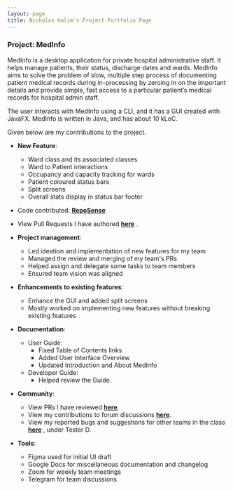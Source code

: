 ```yaml
---
layout: page
title: Nicholas Halim's Project Portfolio Page
---
```


### Project: MedInfo

MedInfo is a desktop application for private hospital administrative staff. It helps manage patients,
their status, discharge dates and wards. MedInfo aims to solve the problem of slow, multiple step process of 
documenting patient medical records during in-processing by zeroing in on the important details and provide simple, 
fast access to a particular patient’s medical records for hospital admin staff.

The user interacts with MedInfo using a CLI, and it has a GUI created with JavaFX.
MedInfo is written in Java, and has about 10 kLoC.

Given below are my contributions to the project.

* **New Feature**:
  * Ward class and its associated classes
  * Ward to Patient interactions
  * Occupancy and capacity tracking for wards
  * Patient coloured status bars
  * Split screens
  * Overall stats display in status bar footer
  

* Code contributed: [**RepoSense**](https://nus-cs2103-ay2223s2.github.io/tp-dashboard/?search=daytona65&sort=groupTitle&sortWithin=title&timeframe=commit&mergegroup=&groupSelect=groupByRepos&breakdown=true&checkedFileTypes=docs~functional-code~test-code~other&since=2023-02-17&tabOpen=false&zFR=false)


* View Pull Requests I have authored [**here**](https://github.com/AY2223S2-CS2103T-T12-2/tp/pulls?q=is%3Apr+author%3Adaytona65+) .


* **Project management**:
    * Led ideation and implementation of new features for my team
    * Managed the review and merging of my  team's PRs
    * Helped assign and delegate some tasks to team members
    * Ensured team vision was aligned


* **Enhancements to existing features**:
    * Enhance the GUI and added split screens
    * Mostly worked on implementing new features without breaking existing features

  
* **Documentation**:
    * User Guide:
        * Fixed Table of Contents links
        * Added User Interface Overview
        * Updated Introduction and About MedInfo
    * Developer Guide:
        * Helped review the Guide.

* **Community**:
    * View PRs I have reviewed [**here**](https://github.com/AY2223S2-CS2103T-T12-2/tp/pulls?q=is%3Apr+reviewed-by%3Adaytona65+).
    * View my contributions to forum discussions [**here**](https://github.com/nus-cs2103-AY2223S2/forum/issues?q=is%3Aissue+author%3Adaytona65+).
    * View my reported bugs and suggestions for other teams in the class [**here**](https://github.com/AY2223S2-CS2103-F11-1/tp/issues?q=is%3Aissue+is%3Aclosed)
  , under Tester D.


* **Tools**:
    * Figma used for initial UI draft 
    * Google Docs for miscellaneous documentation and changelog 
    * Zoom for weekly team meetings 
    * Telegram for team discussions

